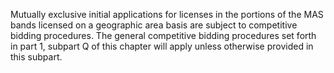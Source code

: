 Mutually exclusive initial applications for licenses in the portions of the MAS bands licensed on a geographic area basis are subject to competitive bidding procedures. The general competitive bidding procedures set forth in part 1, subpart Q of this chapter will apply unless otherwise provided in this subpart.

